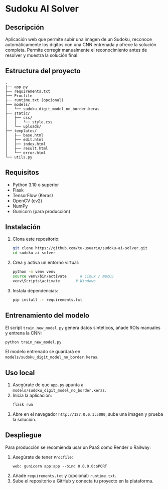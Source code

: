 # Sudoku AI Solver

## Descripción
Aplicación web que permite subir una imagen de un Sudoku, reconoce automáticamente los dígitos con una CNN entrenada y ofrece la solución completa. Permite corregir manualmente el reconocimiento antes de resolver y muestra la solución final.

## Estructura del proyecto
```
.
├── app.py
├── requirements.txt
├── Procfile
├── runtime.txt (opcional)
├── models/
│   └── sudoku_digit_model_no_border.keras
├── static/
│   ├── css/
│   │   └── style.css
│   └── uploads/
├── templates/
│   ├── base.html
│   ├── edit.html
│   ├── index.html
│   ├── result.html
│   └── error.html
└── utils.py
```

## Requisitos
- Python 3.10 o superior  
- Flask  
- TensorFlow (Keras)  
- OpenCV (cv2)  
- NumPy  
- Gunicorn (para producción)

## Instalación
1. Clona este repositorio:
   ```bash
   git clone https://github.com/tu-usuario/sudoku-ai-solver.git
   cd sudoku-ai-solver
   ```
2. Crea y activa un entorno virtual:
   ```bash
   python -m venv venv
   source venv/bin/activate      # Linux / macOS
   venv\Scripts\activate       # Windows
   ```
3. Instala dependencias:
   ```bash
   pip install -r requirements.txt
   ```

## Entrenamiento del modelo
El script `train_new_model.py` genera datos sintéticos, añade ROIs manuales y entrena la CNN:
```bash
python train_new_model.py
```
El modelo entrenado se guardará en `models/sudoku_digit_model_no_border.keras`.

## Uso local
1. Asegúrate de que `app.py` apunta a `models/sudoku_digit_model_no_border.keras`.  
2. Inicia la aplicación:
   ```bash
   flask run
   ```
3. Abre en el navegador `http://127.0.0.1:5000`, sube una imagen y prueba la solución.

## Despliegue
Para producción se recomienda usar un PaaS como Render o Railway:

1. Asegúrate de tener `Procfile`:
   ```
   web: gunicorn app:app --bind 0.0.0.0:$PORT
   ```
2. Añade `requirements.txt` y (opcional) `runtime.txt`.  
3. Sube el repositorio a GitHub y conecta tu proyecto en la plataforma.

  
